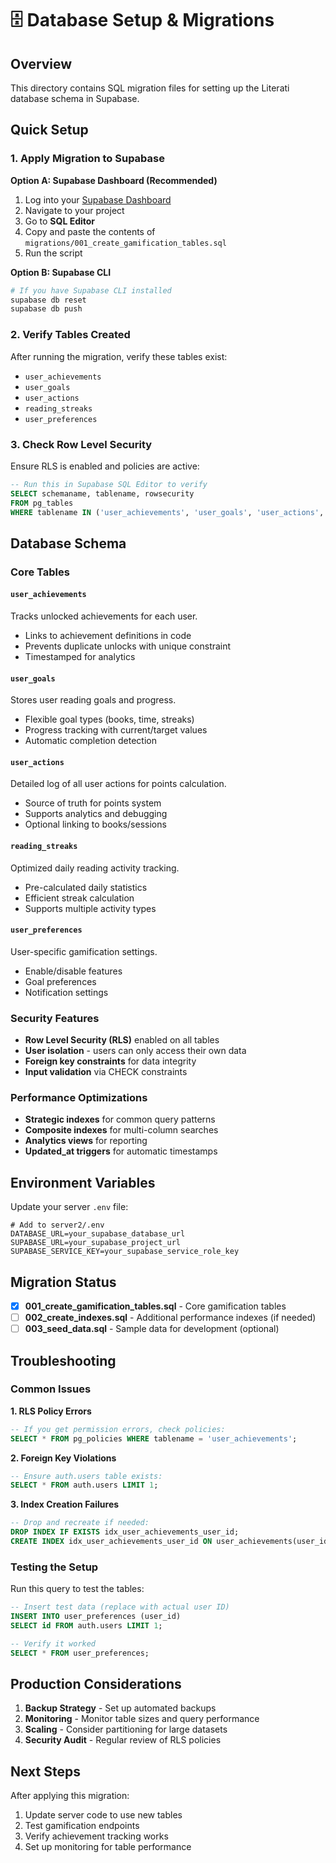 # 🗄️ Database Setup & Migrations

## Overview
This directory contains SQL migration files for setting up the Literati database schema in Supabase.

## Quick Setup

### 1. Apply Migration to Supabase

**Option A: Supabase Dashboard (Recommended)**
1. Log into your [Supabase Dashboard](https://supabase.com/dashboard)
2. Navigate to your project
3. Go to **SQL Editor**
4. Copy and paste the contents of `migrations/001_create_gamification_tables.sql`
5. Run the script

**Option B: Supabase CLI**
```bash
# If you have Supabase CLI installed
supabase db reset
supabase db push
```

### 2. Verify Tables Created
After running the migration, verify these tables exist:
- `user_achievements`
- `user_goals`
- `user_actions`
- `reading_streaks`
- `user_preferences`

### 3. Check Row Level Security
Ensure RLS is enabled and policies are active:
```sql
-- Run this in Supabase SQL Editor to verify
SELECT schemaname, tablename, rowsecurity
FROM pg_tables
WHERE tablename IN ('user_achievements', 'user_goals', 'user_actions', 'reading_streaks', 'user_preferences');
```

## Database Schema

### Core Tables

#### `user_achievements`
Tracks unlocked achievements for each user.
- Links to achievement definitions in code
- Prevents duplicate unlocks with unique constraint
- Timestamped for analytics

#### `user_goals`
Stores user reading goals and progress.
- Flexible goal types (books, time, streaks)
- Progress tracking with current/target values
- Automatic completion detection

#### `user_actions`
Detailed log of all user actions for points calculation.
- Source of truth for points system
- Supports analytics and debugging
- Optional linking to books/sessions

#### `reading_streaks`
Optimized daily reading activity tracking.
- Pre-calculated daily statistics
- Efficient streak calculation
- Supports multiple activity types

#### `user_preferences`
User-specific gamification settings.
- Enable/disable features
- Goal preferences
- Notification settings

### Security Features

- **Row Level Security (RLS)** enabled on all tables
- **User isolation** - users can only access their own data
- **Foreign key constraints** for data integrity
- **Input validation** via CHECK constraints

### Performance Optimizations

- **Strategic indexes** for common query patterns
- **Composite indexes** for multi-column searches
- **Analytics views** for reporting
- **Updated_at triggers** for automatic timestamps

## Environment Variables

Update your server `.env` file:
```env
# Add to server2/.env
DATABASE_URL=your_supabase_database_url
SUPABASE_URL=your_supabase_project_url
SUPABASE_SERVICE_KEY=your_supabase_service_role_key
```

## Migration Status

- [x] **001_create_gamification_tables.sql** - Core gamification tables
- [ ] **002_create_indexes.sql** - Additional performance indexes (if needed)
- [ ] **003_seed_data.sql** - Sample data for development (optional)

## Troubleshooting

### Common Issues

**1. RLS Policy Errors**
```sql
-- If you get permission errors, check policies:
SELECT * FROM pg_policies WHERE tablename = 'user_achievements';
```

**2. Foreign Key Violations**
```sql
-- Ensure auth.users table exists:
SELECT * FROM auth.users LIMIT 1;
```

**3. Index Creation Failures**
```sql
-- Drop and recreate if needed:
DROP INDEX IF EXISTS idx_user_achievements_user_id;
CREATE INDEX idx_user_achievements_user_id ON user_achievements(user_id);
```

### Testing the Setup

Run this query to test the tables:
```sql
-- Insert test data (replace with actual user ID)
INSERT INTO user_preferences (user_id)
SELECT id FROM auth.users LIMIT 1;

-- Verify it worked
SELECT * FROM user_preferences;
```

## Production Considerations

1. **Backup Strategy** - Set up automated backups
2. **Monitoring** - Monitor table sizes and query performance
3. **Scaling** - Consider partitioning for large datasets
4. **Security Audit** - Regular review of RLS policies

## Next Steps

After applying this migration:
1. Update server code to use new tables
2. Test gamification endpoints
3. Verify achievement tracking works
4. Set up monitoring for table performance